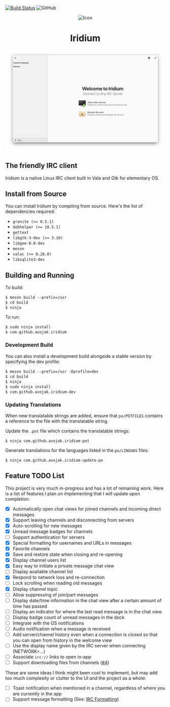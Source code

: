 [![Build Status](https://travis-ci.com/avojak/iridium.svg?branch=master)](https://travis-ci.com/avojak/iridium)
![GitHub](https://img.shields.io/github/license/avojak/iridium.svg?color=blue)

<p align="center">
  <img src="data/assets/iridium.svg" alt="Icon" />
</p>
<h1 align="center">Iridium</h1>

![Screenshot](data/assets/screenshots/iridium-screenshot-01.png)

## The friendly IRC client

Iridium is a native Linux IRC client built in Vala and Gtk for elementary OS.

## Install from Source

You can install Iridium by compiling from source. Here's the list of
dependencies required:

- `granite (>= 0.5.1)`
- `debhelper (>= 10.5.1)`
- `gettext`
- `libgtk-3-dev (>= 3.10)`
- `libgee-0.8-dev`
- `meson`
- `valac (>= 0.28.0)`
- `libsqlite3-dev`

## Building and Running

To build:

```
$ meson build --prefix=/usr
$ cd build
$ ninja
```

To run:

```
$ sudo ninja install
$ com.github.avojak.iridium
```

### Development Build

You can also install a development build alongside a stable version by specifying the dev profile:

```
$ meson build --prefix=/usr -Dprofile=dev
$ cd build
$ ninja
$ sudo ninja install
$ com.github.avojak.iridium-dev
```

### Updating Translations

When new translatable strings are added, ensure that `po/POTFILES` contains a
reference to the file with the translatable string.

Update the `.pot` file which contains the translatable strings:

```
$ ninja com.github.avojak.iridium-pot
```

Generate translations for the languages listed in the `po/LINGUAS` files:

```
$ ninja com.github.avojak.iridium-update-po
```

## Feature TODO List

This project is very much in-progress and has a lot of remaining work. Here is a list of features I plan on implementing that I will update upon completion:

- [x] Automatically open chat views for joined channels and incoming direct messages
- [x] Support leaving channels and disconnecting from servers
- [x] Auto-scrolling for new messages
- [x] Unread message badges for channels
- [ ] Support authentication for servers
- [x] Special formatting for usernames and URLs in messages
- [x] Favorite channels
- [x] Save and restore state when closing and re-opening
- [x] Display channel users list
- [x] Easy way to initiate a private message chat view
- [ ] Display available channel list
- [x] Respond to network loss and re-connection
- [ ] Lock scrolling when reading old messages
- [x] Display channel topic
- [ ] Allow suppressing of join/part messages
- [ ] Display date/time information in the chat view after a certain amount of time has passed
- [ ] Display an indicator for where the last read message is in the chat view
- [ ] Display badge count of unread messages in the dock
- [ ] Integrate with the OS notifications
- [ ] Audio notification when a message is received
- [ ] Add server/channel history even when a connection is closed so that you can open from history in the welcome view
- [ ] Use the display name given by the IRC server when connecting (NETWORK=…)
- [ ] Associate `irc://` links to open in-app
- [ ] Support downloading files from channels ([#4](https://github.com/avojak/iridium/issues/4))

These are some ideas I think might been cool to implement, but may add too much complexity or clutter to the UI and the project as a whole:

- [ ] Toast notification when mentioned in a channel, regardless of where you are currently in the app
- [ ] Support message formatting (See: [IRC Formatting](https://modern.ircdocs.horse/formatting.html))
